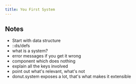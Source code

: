 ```yaml
---
title: You First System
---
```



## Notes

* Start with data structure
* ::ds/defs
* what is a system?
* error messages if you get it wrong
* component which does nothing
* explain all the keys involved
* point out what's relevant, what's not
* donut.system exposes a lot, that's what makes it extensible
